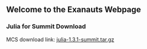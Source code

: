 ## Welcome to the Exanauts Webpage

### Julia for Summit Download

MCS download link: [julia-1.3.1-summit.tar.gz](https://www.mcs.anl.gov/~schanen/julia-1.3.1-summit.tar.gz)


